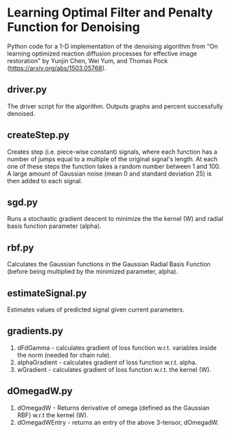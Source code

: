 # Learning Optimal Filter and Penalty Function for Denoising

Python code for a 1-D implementation of the denoising algorithm from "On learning optimized reaction diffusion processes for effective image restoration" by Yunjin Chen, Wei Yum, and Thomas Pock (https://arxiv.org/abs/1503.05768). 

## driver.py
The driver script for the algorithm. Outputs graphs and percent successfully denoised. 

##  createStep.py 
Creates step (i.e. piece-wise constant) signals, where each function has a number of jumps equal to a multiple of the original signal's length. At each one of these steps the function takes a random number between 1 and 100. A large amount of Gaussian noise (mean 0 and standard deviation 25) is then added to each signal. 

## sgd.py
Runs a stochastic gradient descent to minimize the the kernel (W) and radial basis function parameter (alpha). 

## rbf.py
Calculates the Gaussian functions in the Gaussian Radial Basis Function (before being multiplied by the minimized parameter, alpha).

## estimateSignal.py
Estimates values of predicted signal given current parameters.

## gradients.py
1. dFdGamma - calculates gradient of loss function w.r.t. variables inside the norm (needed for chain rule).
2. alphaGradient - calculates gradient of loss function w.r.t. alpha.
3. wGradient - calculates gradient of loss function w.r.t. the kernel (W).

## dOmegadW.py
1. dOmegadW - Returns derivative of omega (defined as the Gaussian RBF) w.r.t the kernel (W).
2. dOmegadWEntry - returns an entry of the above 3-tensor, dOmegadW.


